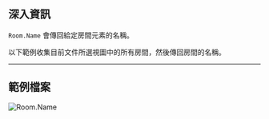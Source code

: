 ## 深入資訊
`Room.Name` 會傳回給定房間元素的名稱。

以下範例收集目前文件所選視圖中的所有房間，然後傳回房間的名稱。
___
## 範例檔案

![Room.Name](./Revit.Elements.Room.Name_img.jpg)
